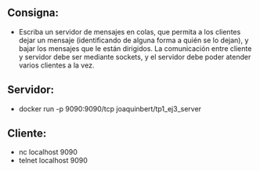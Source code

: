 ## Consigna:
* Escriba un servidor de mensajes en colas, que permita a los clientes dejar un mensaje (identificando de alguna forma a quién se lo dejan), y bajar los mensajes que le están dirigidos. La comunicación entre cliente y servidor debe ser mediante sockets, y el servidor debe poder atender varios clientes a la vez.

## Servidor:
* docker run -p 9090:9090/tcp joaquinbert/tp1_ej3_server


## Cliente:
* nc localhost 9090
* telnet localhost 9090